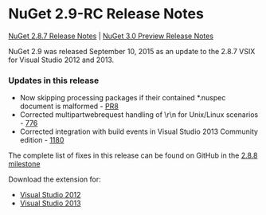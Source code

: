# NuGet 2.9-RC Release Notes

[NuGet 2.8.7 Release Notes](/release-notes/nuget-2.8.7) | [NuGet 3.0 Preview Release Notes](/release-notes/nuget-3.0-preview)

NuGet 2.9 was released September 10, 2015 as an update to the 2.8.7 VSIX for Visual Studio 2012 and 2013.  

### Updates in this release

* Now skipping processing packages if their contained *.nuspec document is malformed - [PR8](https://github.com/NuGet/NuGet2/pull/8)
* Corrected multipartwebrequest handling of \r\n for Unix/Linux scenarios - [776](https://github.com/NuGet/Home/issues/776) 
* Corrected integration with build events in Visual Studio 2013 Community edition - [1180](https://github.com/NuGet/Home/issues/1180)


The complete list of fixes in this release can be found on GitHub in the [2.8.8 milestone](https://github.com/NuGet/Home/issues?q=milestone%3A2.8.8+is%3Aclosed)

Download the extension for: 

* [Visual Studio 2012](https://dist.nuget.org/visualstudio-2012-vsix/v2.9-rc/NuGet.Tools.vsix)
* [Visual Studio 2013](https://dist.nuget.org/visualstudio-2013-vsix/v2.9-rc/NuGet.Tools.vsix)

  
